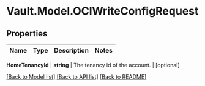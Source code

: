 # Vault.Model.OCIWriteConfigRequest

## Properties

Name | Type | Description | Notes
------------ | ------------- | ------------- | -------------

**HomeTenancyId** | **string** | The tenancy id of the account. | [optional] 

[[Back to Model list]](../README.md#documentation-for-models) [[Back to API list]](../README.md#documentation-for-api-endpoints) [[Back to README]](../README.md)

